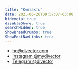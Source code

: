 ```yaml
---
title: "Контакты"
date: 2021-06-26T09:55:07+03:00
hidemeta: true
disableShare: true
searchHidden: true
ShowBreadCrumbs: true
ShowPostNavLinks: true
---
```


* [hq@divector.com](mailto:hq@divector.com)
* [Instagram @mydivector](https://instagram.com/mydivector)
* [Telegram @divector](https://t.me/divector)
